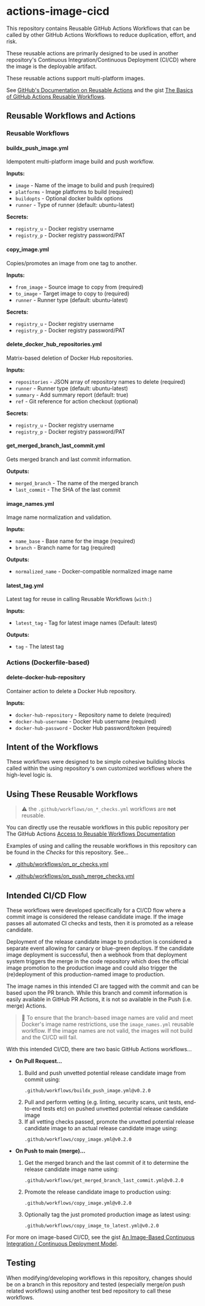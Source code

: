 # actions-image-cicd
This repository contains Reusable GitHub Actions Workflows
that can be called by other GitHub Actions Workflows to
reduce duplication, effort, and risk.

These reusable actions are primarily designed to be used
in another repository's Continuous Integration/Continuous Deployment
(CI/CD) where the image is the deployable artifact.

These reusable actions support multi-platform images.

See [GitHub's Documentation on Reusable Actions](https://docs.github.com/en/actions/using-workflows/reusing-workflows)
and the gist [The Basics of GitHub Actions Reusable Workflows](https://gist.github.com/brianjbayer/a1e73789fa26deda500c829d1b4d0d88).

## Reusable Workflows and Actions

### Reusable Workflows

#### buildx_push_image.yml
Idempotent multi-platform image build and push workflow.

**Inputs:**
- `image` - Name of the image to build and push (required)
- `platforms` - Image platforms to build (required)
- `buildopts` - Optional docker buildx options
- `runner` - Type of runner (default: ubuntu-latest)

**Secrets:**
- `registry_u` - Docker registry username
- `registry_p` - Docker registry password/PAT

#### copy_image.yml
Copies/promotes an image from one tag to another.

**Inputs:**
- `from_image` - Source image to copy from (required)
- `to_image` - Target image to copy to (required)
- `runner` - Runner type (default: ubuntu-latest)

**Secrets:**
- `registry_u` - Docker registry username
- `registry_p` - Docker registry password/PAT

#### delete_docker_hub_repositories.yml
Matrix-based deletion of Docker Hub repositories.

**Inputs:**
- `repositories` - JSON array of repository names to delete (required)
- `runner` - Runner type (default: ubuntu-latest)
- `summary` - Add summary report (default: true)
- `ref` - Git reference for action checkout (optional)

**Secrets:**
- `registry_u` - Docker registry username
- `registry_p` - Docker registry password/PAT

#### get_merged_branch_last_commit.yml
Gets merged branch and last commit information.

**Outputs:**
- `merged_branch` - The name of the merged branch
- `last_commit` - The SHA of the last commit

#### image_names.yml
Image name normalization and validation.

**Inputs:**
- `name_base` - Base name for the image (required)
- `branch` - Branch name for tag (required)

**Outputs:**
- `normalized_name` - Docker-compatible normalized image name

#### latest_tag.yml
Latest tag for reuse in calling Reusable Workflows (`with:`)

**Inputs:**
- `latest_tag` - Tag for latest image names (Default: latest)

**Outputs:**
- `tag` - The latest tag

### Actions (Dockerfile-based)

#### delete-docker-hub-repository
Container action to delete a Docker Hub repository.

**Inputs:**
- `docker-hub-repository` - Repository name to delete (required)
- `docker-hub-username` - Docker Hub username (required)
- `docker-hub-password` - Docker Hub password/token (required)

## Intent of the Workflows
These workflows were designed to be simple cohesive building blocks called
within the using repository's own customized workflows where the high-level
logic is.

## Using These Reusable Workflows
> :warning: the `.github/workflows/on_*_checks.yml` workflows are
> **not** reusable.

You can directly use the reusable workflows in this public repository per
The GitHub Actions
[Access to Reusable Workflows Documentation](https://docs.github.com/en/actions/using-workflows/reusing-workflows#access-to-reusable-workflows)

Examples of using and calling the reusable workflows in this repository
can be found in the _Checks_ for this repository.  See...
  * [.github/workflows/on_pr_checks.yml](https://github.com/brianjbayer/actions-image-cicd/blob/main/.github/workflows/on_pr_checks.yml)

  * [.github/workflows/on_push_merge_checks.yml](https://github.com/brianjbayer/actions-image-cicd/blob/main/.github/workflows/on_push_merge_checks.yml)


## Intended CI/CD Flow
These workflows were developed specifically for a CI/CD flow where a commit
image is considered the release candidate image.  If the image passes all
automated CI checks and tests, then it is promoted as a release candidate.

Deployment of the release candidate image to production is considered a
separate event allowing for canary or blue-green deploys.  If the
candidate image deployment is successful, then a webhook from that
deployment system triggers the merge in the code repository which
does the official image promotion to the production image and could
also trigger the (re)deployment of this production-named image to
production.

The image names in this intended CI are tagged with the commit
and can be based upon the PR branch.  While this branch and
commit information is easily available in GitHub PR Actions,
it is not so available in the Push (i.e. merge) Actions.

> :eyes: To ensure that the branch-based image names are valid and
> meet Docker's image name restrictions, use the
> `image_names.yml` reusable workflow.  If the image
> names are not valid, the images will not build and the CI/CD will
> fail.

With this intended CI/CD, there are two basic GitHub Actions workflows...
  * **On Pull Request...**
    1. Build and push unvetted potential release candidate image from
       commit using:
       ```
       .github/workflows/buildx_push_image.yml@v0.2.0
       ```
    2. Pull and perform vetting (e.g. linting, security scans,
       unit tests, end-to-end tests etc) on pushed unvetted potential
       release candidate image
    3. If all vetting checks passed, promote the unvetted potential
       release candidate image to an actual release candidate image
       using:
       ```
       .github/workflows/copy_image.yml@v0.2.0
       ```

  * **On Push to main (merge)...**
    1. Get the merged branch and the last commit of it to determine
      the release candidate image name using:
       ```
       .github/workflows/get_merged_branch_last_commit.yml@v0.2.0
       ```
    2. Promote the release candidate image to production using:
       ```
       .github/workflows/copy_image.yml@v0.2.0
       ```
    3. Optionally tag the just promoted production image as latest
       using:
       ```
       .github/workflows/copy_image_to_latest.yml@v0.2.0
       ```

For more on image-based CI/CD, see the gist
[An Image-Based Continuous Integration / Continuous Deployment Model](https://gist.github.com/brianjbayer/e5e9f07e0923d8d097d7b03803ea837b).

## Testing
When modifying/developing workflows in this repository, changes should
be on a branch in this repository and tested (especially merge/on push
related workflows) using another test bed repository to call these
workflows.
